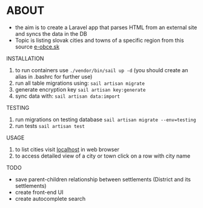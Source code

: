 
# ABOUT #

- the aim is to create a Laravel app that parses HTML from an external site and syncs the data in the DB
- Topic is listing slovak cities and towns of a specific region from this source [e-obce.sk](https://www.e-obce.sk/kraj/NR.html)

INSTALLATION

1. to run containers use `./vendor/bin/sail up -d` (you should create an alias in .bashrc for further use)
1. run all table migrations using: `sail artisan migrate`
1. generate encryption key `sail artisan key:generate`
1. sync data with: `sail artisan data:import`

TESTING

1. run migrations on testing database `sail artisan migrate --env=testing`
1. run tests `sail artisan test`

USAGE

1. to list cities visit [localhost](http://localhost) in web browser
1. to access detailed view of a city or town click on a row with city name

TODO

- save parent-children relationship between settlements (District and its settlements)
- create front-end UI
- create autocomplete search
